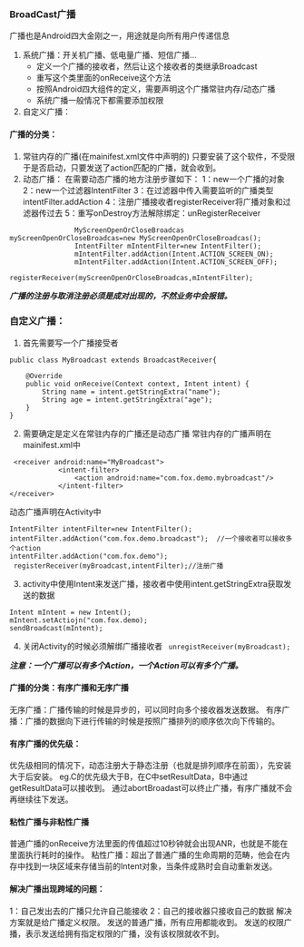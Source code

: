### BroadCast广播
广播也是Android四大金刚之一，用途就是向所有用户传递信息
1. 系统广播：开关机广播、低电量广播、短信广播...
    - 定义一个广播的接收者，然后让这个接收者的类继承Broadcast
    - 重写这个类里面的onReceive这个方法
    - 按照Android四大组件的定义，需要声明这个广播常驻内存/动态广播
    - 系统广播一般情况下都需要添加权限
2. 自定义广播：

#### 广播的分类：
1. 常驻内存的广播(在mainifest.xml文件中声明的)
只要安装了这个软件，不受限于是否启动，只要发送了action匹配的广播，就会收到。
2. 动态广播：
  在需要动态广播的地方注册步骤如下：
1：new一个广播的对象
2：new一个过滤器IntentFilter
3：在过滤器中传入需要监听的广播类型intentFilter.addAction
4：注册广播接收者registerReceiver将广播对象和过滤器传过去
5：重写onDestroy方法解除绑定：unRegisterReceiver  
```
                MyScreenOpenOrCloseBroadcas myScreenOpenOrCloseBroadcas=new MyScreenOpenOrCloseBroadcas();
                IntentFilter mIntentFilter=new IntentFilter();
                mIntentFilter.addAction(Intent.ACTION_SCREEN_ON);
                mIntentFilter.addAction(Intent.ACTION_SCREEN_OFF);
                registerReceiver(myScreenOpenOrCloseBroadcas,mIntentFilter);
```

***广播的注册与取消注册必须是成对出现的，不然业务中会报错。***

### 自定义广播：
1. 首先需要写一个广播接受者
```
public class MyBroadcast extends BroadcastReceiver{

    @Override
    public void onReceive(Context context, Intent intent) {
        String name = intent.getStringExtra("name");
        String age = intent.getStringExtra("age");
    }
}
```
2. 需要确定是定义在常驻内存的广播还是动态广播
常驻内存的广播声明在mainifest.xml中
```
 <receiver android:name="MyBroadcast">
            <intent-filter>
                <action android:name="com.fox.demo.mybroadcast"/>
            </intent-filter>
</receiver>
```
动态广播声明在Activity中
```
IntentFilter intentFilter=new IntentFilter();
intentFilter.addAction("com.fox.demo.broadcast");  //一个接收者可以接收多个action
intentFilter.addAction("com.fox.demo");
 registerReceiver(myBroadcast,intentFilter);//注册广播
```
3. activity中使用Intent来发送广播，接收者中使用intent.getStringExtra获取发送的数据  
```
Intent mIntent = new Intent();
mIntent.setActiojn("com.fox.demo);
sendBroadcast(mIntent);
```
4. 关闭Activity的时候必须解绑广播接收者
``` unregistReceiver(myBroadcast);```

***注意：一个广播可以有多个Action，一个Action可以有多个广播。***
#### 广播的分类：有序广播和无序广播
无序广播：广播传输的时候是异步的，可以同时向多个接收器发送数据。
有序广播：广播的数据向下进行传输的时候是按照广播排列的顺序依次向下传输的。
#### 有序广播的优先级：
优先级相同的情况下，动态注册大于静态注册（也就是排列顺序在前面），先安装大于后安装。
eg.C的优先级大于B，在C中setResultData，B中通过getResultData可以接收到。
通过abortBroadast可以终止广播，有序广播就不会再继续往下发送。
#### 粘性广播与非粘性广播
普通广播的onReceive方法里面的传值超过10秒钟就会出现ANR，也就是不能在里面执行耗时的操作。
粘性广播：超出了普通广播的生命周期的范畴，他会在内存中找到一块区域来存储当前的Intent对象，当条件成熟时会自动重新发送。
#### 解决广播出现跨域的问题：
1：自己发出去的广播只允许自己能接收
2：自己的接收器只接收自己的数据
解决方案就是给广播定义权限。
发送的普通广播，所有应用都能收到。
发送的权限广播，表示发送给拥有指定权限的广播，没有该权限就收不到。
